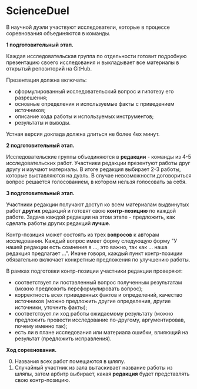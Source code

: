 # ScienceDuel

В научной дуэли участвуют исследователи, которые в процессе соревнования объединяются в команды.

**1 подготовительный этап.**

Каждая исследовательская группа по отдельности готовит подробную презентацию своего исследования и выкладывает все материалы в открытый репозиторий на GitHub.

Презентация должна включать:
- сформулированный исследовательский вопрос и гипотезу его разрешения;
- основные определения и используемые факты с приведением источников;
- описание хода работы и используемых инструментов;
- результаты и выводы.

Устная версия доклада должна длиться не более 4ех минут.

**2 подготовительный этап.**

Исследовательские группы объединяются в **редакции** - команды из 4-5 исследовательских работ. Участники редакции презентуют работы друг другу и изучают материалы. В итоге редакция выбирает 2-3 работы, которые выставляются на дуэль. В случае невозможности договориться вопрос решается голосованием, в котором нельзя голосовать за себя.

**3 подготовительный этап.**

Участники редакции получают доступ ко всем материалам выдвинутых работ **других** редакций и готовят свою **контр-позицию** по каждой работе. Задача каждой редакции на этом этапе - предложить, как сделать работы других редакций **лучше**.

Контр-позиция может состоять из трех **вопросов** к авторам исследования. Каждый вопрос имеет форму следующую форму "У нашей редакции есть сомнения в ..., это важно, так как ... наша редакция предлагает ...". Иначе говоря, каждый пункт контр-позиции обязательно включает конкретные предложения по улучшению работы.

В рамках подготовки контр-позиции участники редакции проверяют:
- соответствует ли поставленный вопрос полученным результатам (можно предложить переформулировать вопрос);
- корректность всех приведенных фактов и определений, качество источников (можно предложить другие определения, другие источники, уточнить факты);
- соответствует ли ход работы ожидаемому результату (можно предложить провести исследование по-другому, аргументировав, почему именно так);
- есть ли в плане исследования или материала ошибки, влияющий на результат (предложить исправления).

**Ход соревнования.**

0. Названия всех работ помещаются в шляпу. 
1. Случайный участник из зала вытаскивает название работы из шляпы, затем арбитр выбирает, какая **редакция** будет представлять свою контр-позицию.


